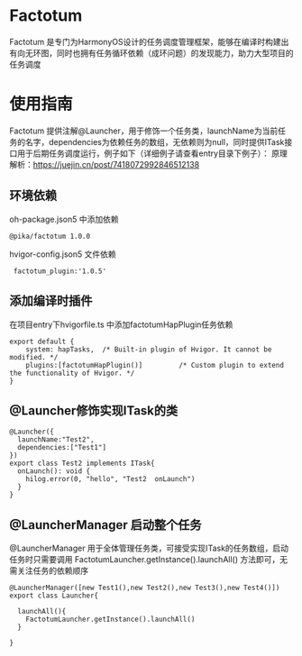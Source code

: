 # Factotum
Factotum 是专门为HarmonyOS设计的任务调度管理框架，能够在编译时构建出有向无环图，同时也拥有任务循环依赖（成环问题）的发现能力，助力大型项目的任务调度


# 使用指南
Factotum 提供注解@Launcher，用于修饰一个任务类，launchName为当前任务的名字，dependencies为依赖任务的数组，无依赖则为null，同时提供ITask接口用于后期任务调度运行，例子如下（详细例子请查看entry目录下例子）：
原理解析：https://juejin.cn/post/7418072992846512138
## 环境依赖
oh-package.json5 中添加依赖 
```
@pika/factotum 1.0.0
```
hvigor-config.json5 文件依赖
```
 factotum_plugin:'1.0.5'
```

## 添加编译时插件
在项目entry下hvigorfile.ts 中添加factotumHapPlugin任务依赖
```
export default {
    system: hapTasks,  /* Built-in plugin of Hvigor. It cannot be modified. */
    plugins:[factotumHapPlugin()]         /* Custom plugin to extend the functionality of Hvigor. */
}
```

## @Launcher修饰实现ITask的类
```
@Launcher({
  launchName:"Test2",
  dependencies:["Test1"]
})
export class Test2 implements ITask{
  onLaunch(): void {
    hilog.error(0, "hello", "Test2  onLaunch")
  }
}
```

## @LauncherManager 启动整个任务
@LauncherManager 用于全体管理任务类，可接受实现ITask的任务数组，启动任务时只需要调用 FactotumLauncher.getInstance().launchAll() 方法即可，无需关注任务的依赖顺序
```
@LauncherManager([new Test1(),new Test2(),new Test3(),new Test4()])
export class Launcher{

  launchAll(){
    FactotumLauncher.getInstance().launchAll()
  }

}
```


